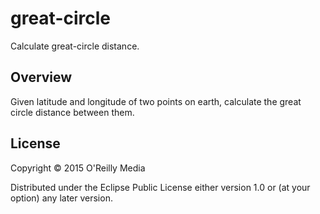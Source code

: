 # great-circle

Calculate great-circle distance.

## Overview

Given latitude and longitude of two points on earth, calculate the great circle distance between them.

## License

Copyright © 2015 O'Reilly Media

Distributed under the Eclipse Public License either version 1.0 or (at your option) any later version.
